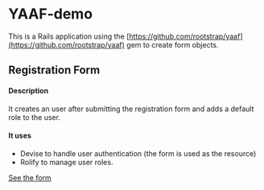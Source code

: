 # YAAF-demo

This is a Rails application using the [https://github.com/rootstrap/yaaf](https://github.com/rootstrap/yaaf) gem to create form objects.

## Registration Form

#### Description

It creates an user after submitting the registration form and adds a default role to the user.

#### It uses

- Devise to handle user authentication (the form is used as the resource)
- Rolify to manage user roles.

[See the form](app/forms/registration_form.rb)
